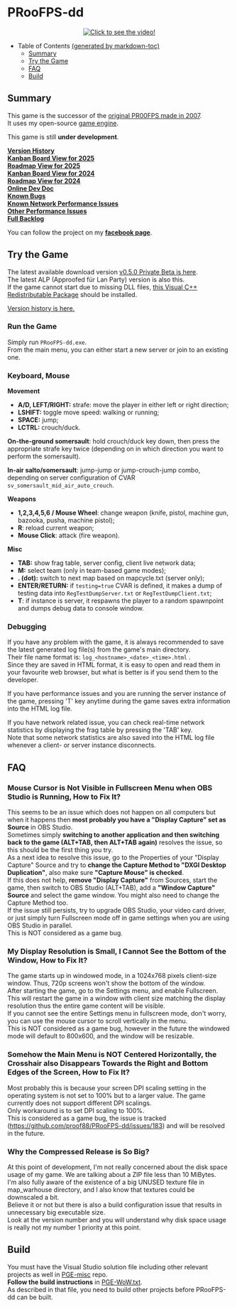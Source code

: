 # PRooFPS-dd

<p align="center">
  <a href="http://www.youtube.com/watch?feature=player_embedded&v=XPMMzPYjR98" target="_blank"><img src="PR00FPS-dd-logo.png" alt="Click to see the video!"/></a>
</p>

- Table of Contents [(generated by markdown-toc)](http://ecotrust-canada.github.io/markdown-toc/)
  * [Summary](#summary)
  * [Try the Game](#try-the-game)
  * [FAQ](#faq)
  * [Build](#build)

## Summary

This game is the successor of the [original PR00FPS made in 2007](https://github.com/proof88/PR00FPS).  
It uses my open-source [game engine](https://github.com/proof88/PGE).

This game is still **under development**.

**[Version History](HISTORY.md)**  
**[Kanban Board View for 2025](https://github.com/users/proof88/projects/10/views/1)**  
**[Roadmap View for 2025](https://github.com/users/proof88/projects/10/views/4)**  
**[Kanban Board View for 2024](https://github.com/users/proof88/projects/9/views/1)**  
**[Roadmap View for 2024](https://github.com/users/proof88/projects/9/views/4)**  
**[Online Dev Doc](https://proof88.github.io/proofps-dd-doc/index.html)**  
**[Known Bugs](https://github.com/proof88/PRooFPS-dd/labels/bug)**  
**[Known Network Performance Issues](https://github.com/proof88/PRooFPS-dd/issues?q=is%3Aopen+is%3Aissue+milestone%3A%22Networking+%28Public+Beta%29%22+label%3Aoptimization+sort%3Aupdated-desc)**  
**[Other Performance Issues](https://github.com/proof88/PRooFPS-dd/issues?q=is%3Aopen+is%3Aissue+-milestone%3A%22Networking+%28Public+Beta%29%22+label%3Aoptimization+sort%3Aupdated-desc+)**  
**[Full Backlog](https://github.com/proof88/PRooFPS-dd/milestones?direction=asc&sort=title&state=open)**

You can follow the project on my **[facebook page](https://www.facebook.com/whiskhyll)**.

## Try the Game

The latest available download version [v0.5.0 Private Beta is here](https://drive.google.com/file/d/1DJGDVqWaAaNDSENsDF7ofiL028kTMzCB/view?usp=drive_link).  
The latest ALP (Approofed für Lan Party) version is also this.  
If the game cannot start due to missing DLL files, [this Visual C++ Redistributable Package](https://drive.google.com/file/d/1B61VzifHvK-wTNGUai4HaEeik2cXLRHH/view?usp=share_link) should be installed.

[Version history is here.](HISTORY.md)

### Run the Game

Simply run `PRooFPS-dd.exe`.  
From the main menu, you can either start a new server or join to an existing one.

### Keyboard, Mouse

**Movement**

 - **A/D, LEFT/RIGHT:** strafe: move the player in either left or right direction;
 - **LSHIFT:** toggle move speed: walking or running;
 - **SPACE:** jump;
 - **LCTRL:** crouch/duck.

**On-the-ground somersault**: hold crouch/duck key down, then press the appropriate strafe key twice (depending on in which direction you want to perform the somersault).

**In-air salto/somersault**: jump-jump or jump-crouch-jump combo, depending on server configuration of CVAR `sv_somersault_mid_air_auto_crouch`.

**Weapons**

 - **1,2,3,4,5,6 / Mouse Wheel**: change weapon (knife, pistol, machine gun, bazooka, pusha, machine pistol);
 - **R**: reload current weapon;
 - **Mouse Click**: attack (fire weapon).

**Misc**

 - **TAB:** show frag table, server config, client live network data;
 - **M:** select team (only in team-based game modes);
 - **. (dot):** switch to next map based on mapcycle.txt (server only);
 - **ENTER/RETURN:** if `testing=true` CVAR is defined, it makes a dump of testing data into `RegTestDumpServer.txt` or `RegTestDumpClient.txt`;
 - **T**: if instance is server, it respawns the player to a random spawnpoint and dumps debug data to console window.

### Debugging

If you have any problem with the game, it is always recommended to save the latest generated log file(s) from the game's main directory.  
Their file name format is: `log_<hostname>_<date>_<time>.html` .  
Since they are saved in HTML format, it is easy to open and read them in your favourite web browser, but what is better is if you send them to the developer.

If you have performance issues and you are running the server instance of the game, pressing 'T' key anytime during the game saves extra information into the HTML log file.  

If you have network related issue, you can check real-time network statistics by displaying the frag table by pressing the 'TAB' key.  
Note that some network statistics are also saved into the HTML log file whenever a client- or server instance disconnects.

## FAQ

### Mouse Cursor is Not Visible in Fullscreen Menu when OBS Studio is Running, How to Fix It?

This seems to be an issue which does not happen on all computers but when it happens then **most probably you have a "Display Capture" set as Source** in OBS Studio.  
Sometimes simply **switching to another application and then switching back to the game (ALT+TAB, then ALT+TAB again)** resolves the issue, so this should be the first thing you try.  
As a next idea to resolve this issue, go to the Properties of your "Display Capture" Source and try to **change the Capture Method to "DXGI Desktop Duplication"**, also make sure **"Capture Mouse" is checked**.  
If this does not help, **remove "Display Capture"** from Sources, start the game, then switch to OBS Studio (ALT+TAB), add a **"Window Capture" Source** and select the game window. You might also need to change the Capture Method too.  
If the issue still persists, try to upgrade OBS Studio, your video card driver, or just simply turn Fullscreen mode off in game settings when you are using OBS Studio in parallel.  
This is NOT considered as a game bug.

### My Display Resolution is Small, I Cannot See the Bottom of the Window, How to Fix It?

The game starts up in windowed mode, in a 1024x768 pixels client-size window. Thus, 720p screens won't show the bottom of the window.  
After starting the game, go to the Settings menu, and enable Fullscreen. This will restart the game in a window with client size matching the display resolution thus the entire game content will be visible.  
If you cannot see the entire Settings menu in fullscreen mode, don't worry, you can use the mouse cursor to scroll vertically in the menu.  
This is NOT considered as a game bug, however in the future the windowed mode will default to 800x600, and the window will be resizable.

### Somehow the Main Menu is NOT Centered Horizontally, the Crosshair also Disappears Towards the Right and Bottom Edges of the Screen, How to Fix It?

Most probably this is because your screen DPI scaling setting in the operating system is not set to 100% but to a larger value. The game currently does not support different DPI scalings.  
Only workaround is to set DPI scaling to 100%.  
This is considered as a game bug, the issue is tracked (https://github.com/proof88/PRooFPS-dd/issues/183) and will be resolved in the future.

### Why the Compressed Release is So Big?

At this point of development, I'm not really concerned about the disk space usage of my game. We are talking about a ZIP file less than 10 MiBytes.  
I'm also fully aware of the existence of a big UNUSED texture file in map_warhouse directory, and I also know that textures could be downscaled a bit.  
Believe it or not but there is also a build configuration issue that results in unnecessary big executable size.  
Look at the version number and you will understand why disk space usage is really not my number 1 priority at this point.

## Build

You must have the Visual Studio solution file including other relevant projects as well in [PGE-misc](https://github.com/proof88/PGE-misc) repo.  
**Follow the build instructions** in [PGE-WoW.txt](https://github.com/proof88/PGE-misc/blob/master/src/PGE-WoW.txt).  
As described in that file, you need to build other projects before PRooFPS-dd can be built.
